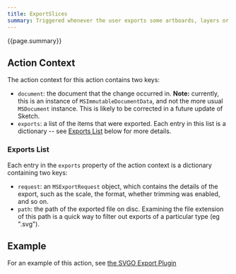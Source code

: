 ```yaml
---
title: ExportSlices
summary: Triggered whenever the user exports some artboards, layers or slices.
---
```


{{page.summary}}

## Action Context

The action context for this action contains two keys:

* `document`: the document that the change occurred in. **Note:** currently, this is an instance of `MSImmutableDocumentData`, and not the more usual `MSDocument` instance. This is likely to be corrected in a future update of Sketch.
* `exports`: a list of the items that were exported. Each entry in this list is a dictionary -- see [Exports List](#exports-list) below for more details.

### Exports List

Each entry in the `exports` property of the action context is a dictionary containing two keys:

* `request`: an `MSExportRequest` object, which contains the details of the export, such as the scale, the format, whether trimming was enabled, and so on.
* `path`: the path of the exported file on disc. Examining the file extension of this path is a quick way to filter out exports of a particular type (eg ".svg").

## Example

For an example of this action, see [the SVGO Export Plugin](https://github.com/BohemianCoding/SketchAPI/tree/develop/examples/svgo-export/)
